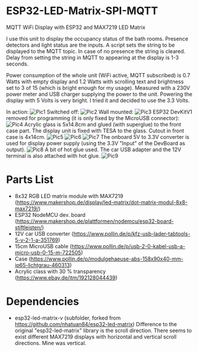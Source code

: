 # ESP32-LED-Matrix-SPI-MQTT
MQTT WiFi Display with ESP32 and MAX7219 LED Matrix

I use this unit to display the occupancy status of the bath rooms. Presence detectors and light status are the inputs. A script sets the string to be displayed to the MQTT topic. In case of no presence the string is cleared. Delay from setting the string in MQTT to appearing at the display is 1-3 seconds.

Power consumption of the whole unit (WiFi active, MQTT subscribed) is 0.7 Watts with empty display and 1.2 Watts with scrolling text and brightness set to 3 of 15 (which is bright enough for my usage). Measured with a 230V power meter and USB charger supplying the power to the unit.
Powering the display with 5 Volts is very bright. I tried it and decided to use the 3.3 Volts.


In action:
![Pic1](pics/IMG_9761.JPG)
Switched off:
![Pic2](pics/IMG_9750.JPG)
Wall mounted:
![Pic3](pics/IMG_9765.JPG)
ESP32 DevKitV1 removed for programming (it is only fixed by the MicroUSB connector):
![Pic4](pics/IMG_9764.JPG)
Acrylic glass is 5x14.8cm and glued (with superglue) to the front case part. The display unit is fixed with TESA to the glass. Cutout in front case is 4x14cm.
![Pic5](pics/IMG_9745.JPG)
![Pic6](pics/IMG_9746.JPG)
![Pic7](pics/IMG_9747.JPG)
The onboard 5V to 3.3V converter is used for display power supply (using the 3.3V "Input" of the DevBoard as output).
![Pic8](pics/IMG_9748.JPG)
A bit of hot glue used. The car USB adapter and the 12V terminal is also attached with hot glue.
![Pic9](pics/IMG_9749.JPG)

# Parts List
- 8x32 RGB LED matrix module with MAX7219 (https://www.makershop.de/display/led-matrix/dot-matrix-modul-8x8-max7219/)
- ESP32 NodeMCU dev. board (https://www.makershop.de/plattformen/nodemcu/esp32-board-stiftleisten/)
- 12V car USB converter (https://www.pollin.de/p/kfz-usb-lader-tabtools-5-v-2-1-a-351769)
- 15cm MicroUSB cable (https://www.pollin.de/p/usb-2-0-kabel-usb-a-micro-usb-0-15-m-722505)
- Case (https://www.pollin.de/p/modulgehaeuse-abs-158x90x40-mm-ip65-lichtgrau-460313)
- Acrylic class with 30 % transparency (https://www.ebay.de/itm/192128044439)


# Dependencies
- esp32-led-matrix-v (subfolder, forked from https://github.com/nhatuan84/esp32-led-matrix)
Difference to the original "esp32-led-matrix" library is the scroll direction. There seems to exist different MAX7219 displays with horizontal and vertical scroll directions. Mine was vertical.
